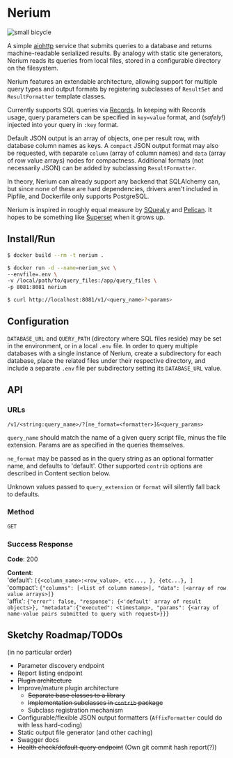# Nerium

![small bicycle](https://dl.dropboxusercontent.com/s/7kba2cgrcvuj0hy/nerium-bicycle-sm.jpg)

A simple [aiohttp](https://docs.aiohttp.org/) service that submits queries to a database and returns machine-readable serialized results. By analogy with static site generators, Nerium reads its queries from local files, stored in a configurable directory on the filesystem.

Nerium features an extendable architecture, allowing support for multiple query types and output formats by registering subclasses of `ResultSet` and `ResultFormatter` template classes.

Currently supports SQL queries via [Records](https://github.com/kennethreitz/records). In keeping with Records usage, query parameters can be specified in `key=value` format, and (_safely_!) injected into your query in `:key` format.

Default JSON output is an array of objects, one per result row, with database column names as keys. A `compact` JSON output format may also be requested, with separate `column` (array of column names) and `data` (array of row value arrays) nodes for compactness. Additional formats (not necessarily JSON) can be added by subclassing `ResultFormatter`.

In theory, Nerium can already support any backend that SQLAlchemy can, but since none of these are hard dependencies, drivers aren't included in Pipfile, and Dockerfile only supports PostgreSQL.

Nerium is inspired in roughly equal measure by [SQueaLy](https://hashedin.com/2017/04/24/squealy-intro-how-to-build-customized-dashboard/) and [Pelican](https://blog.getpelican.com/). It hopes to be something like [Superset](https://superset.incubator.apache.org/) when it grows up.

## Install/Run

```bash
$ docker build --rm -t nerium .

$ docker run -d --name=nerium_svc \
--envfile=.env \
-v /local/path/to/query_files:/app/query_files \
-p 8081:8081 nerium

$ curl http://localhost:8081/v1/<query_name>?<params>
```

## Configuration

`DATABASE_URL` and `QUERY_PATH` (directory where SQL files reside) may be set in the environment, or in a local `.env` file. In order to query multiple databases with a single instance of Nerium, create a subdirectory for each database, place the related files under their respective directory, and include a separate `.env` file per subdirectory setting its `DATABASE_URL` value.

## API

### URLs

`/v1/<string:query_name>/?[ne_format=<formatter>]&<query_params>`

`query_name` should match the name of a given query script file, minus the file extension. Params are as specified in the queries themselves.

`ne_format` may be passed as in the query string as an optional formatter name, and defaults to 'default'. Other supported `contrib` options are described in Content section below.

Unknown values passed to `query_extension` or `format` will silently fall back to defaults.

### Method

`GET`

### Success Response

**Code**: 200

**Content**:  
'default': `[{<column_name>:<row_value>, etc..., }, {etc...}, ]`  
'compact': `{"columns": [<list of column names>], "data": [<array of row value arrays>]}`  
'affix': `{"error": false, "response": {<'default' array of result objects>}, "metadata":{"executed": <timestamp>, "params": {<array of name-value pairs submitted to query with request>}}}`

## Sketchy Roadmap/TODOs

(in no particular order)

- Parameter discovery endpoint
- Report listing endpoint
- ~~Plugin architecture~~
- Improve/mature plugin architecture
    - ~~Separate base classes to a library~~
    - ~~Implementation subclasses in `contrib` package~~
    - Subclass registration mechanism
- Configurable/flexible JSON output formatters (`AffixFormatter` could do with less hard-coding)
- Static output file generator (and other caching)
- Swagger docs
- ~~Health check/default query endpoint~~ (Own git commit hash report(?))
